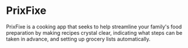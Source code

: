 # PrixFixe

PrixFixe is a cooking app that seeks to help streamline your family's food preparation by making recipes crystal clear, indicating what steps can be taken in advance, and setting up grocery lists automatically.
